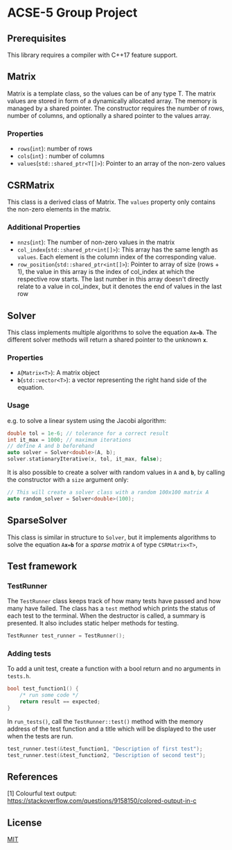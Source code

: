 # ACSE-5 Group Project

## Prerequisites

This library requires a compiler with C++17 feature support.

## Matrix

Matrix is a template class, so the values can be of any type T. The matrix values are stored in form of a dynamically allocated array. The memory is managed by a shared pointer. The constructor requires the number of rows, number of columns, and optionally a shared pointer to the values array.

### Properties

- `rows`(`int`): number of rows
- `cols`(`int`) : number of columns
- `values`(`std::shared_ptr<T[]>`): Pointer to an array of the non-zero values

## CSRMatrix

This class is a derived class of Matrix. The `values` property only contains the non-zero elements in the matrix.

### Additional Properties

- `nnzs`(`int`): The number of non-zero values in the matrix
- `col_index`(`std::shared_ptr<int[]>`): This array has the same length as `values`. Each element is the column index of the corresponding value.
- `row_position`(`std::shared_ptr<int[]>`): Pointer to array of size (rows + 1), the value in this array is the index of col_index at which the respective row starts. The last number in this array doesn't directly relate to a value in col_index, but it denotes the end of values in the last row

## Solver

This class implements multiple algorithms to solve the equation `A`**`x`**`=`**`b`**. The different solver methods will return a shared pointer to the unknown **`x`**.

### Properties

- `A`(`Matrix<T>`): A matrix object
- **`b`**(`std::vector<T>`): a vector representing the right hand side of the equation.

### Usage

e.g. to solve a linear system using the Jacobi algorithm:

```cpp
double tol = 1e-6; // tolerance for a correct result
int it_max = 1000; // maximum iterations
// define A and b beforehand
auto solver = Solver<double>(A, b);
solver.stationaryIterative(x, tol, it_max, false);
```

It is also possible to create a solver with random values in `A` and **`b`**, by calling the constructor with a `size` argument only:

```cpp
// This will create a solver class with a random 100x100 matrix A
auto random_solver = Solver<double>(100);
```

## SparseSolver

This class is similar in structure to `Solver`, but it implements algorithms to solve the equation `A`**`x`**`=`**`b`** for a _sparse matrix_ `A` of type `CSRMatrix<T>`,

## Test framework

### TestRunner

The `TestRunner` class keeps track of how many tests have passed and how many have failed. The class has a `test` method which prints the status of each test to the terminal. When the destructor is called, a summary is presented. It also includes static helper methods for testing.

```cpp
TestRunner test_runner = TestRunner();
```

### Adding tests

To add a unit test, create a function with a bool return and no arguments in `tests.h`.

```cpp
bool test_function1() {
    /* run some code */
    return result == expected;
}
```

In `run_tests()`, call the `TestRunner::test()` method with the memory address of the test function and a title which will be displayed to the user when the tests are run.

```cpp
test_runner.test(&test_function1, "Description of first test");
test_runner.test(&test_function2, "Description of second test");
```

## References

[1] Colourful text output:
<https://stackoverflow.com/questions/9158150/colored-output-in-c>

## License

[MIT](https://choosealicense.com/licenses/mit/)
